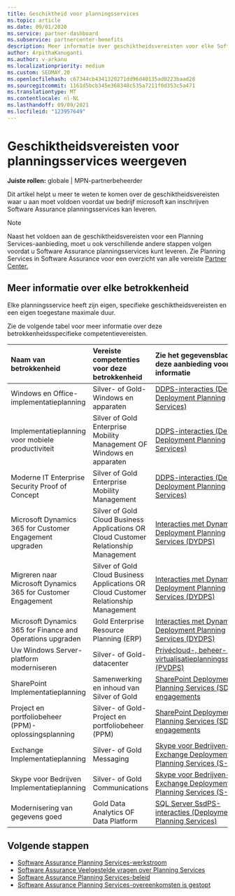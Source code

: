 ```yaml
---
title: Geschiktheid voor planningsservices
ms.topic: article
ms.date: 09/01/2020
ms.service: partner-dashboard
ms.subservice: partnercenter-benefits
description: Meer informatie over geschiktheidsvereisten voor elke Software Assurance planningsservices die een bedrijf mogelijk wil aanbieden aan zakelijke klanten.
author: ArpithaKanuganti
ms.author: v-arkanu
ms.localizationpriority: medium
ms.custom: SEOMAY.20
ms.openlocfilehash: c67344cb4341320271dd96d40135ad0223baad28
ms.sourcegitcommit: 1161d5bcb345e368348c535a7211f0d353c5a471
ms.translationtype: MT
ms.contentlocale: nl-NL
ms.lasthandoff: 09/09/2021
ms.locfileid: "123957649"
---
```

# <a name="view-eligibility-requirements-for-planning-services-engagements"></a>Geschiktheidsvereisten voor planningsservices weergeven

**Juiste rollen:** globale | MPN-partnerbeheerder

Dit artikel helpt u meer te weten te komen over de geschiktheidsvereisten waar u aan moet voldoen voordat uw bedrijf microsoft kan inschrijven Software Assurance planningsservices kan leveren.

>[!NOTE]
> Naast het voldoen aan de geschiktheidsvereisten voor een Planning Services-aanbieding, moet u ook verschillende andere stappen volgen voordat u Software Assurance planningsservices kunt leveren. Zie Planning Services in Software Assurance voor een overzicht van alle vereiste [Partner Center.](software-assurance-dps.md)

## <a name="learn-more-about-each-engagement"></a>Meer informatie over elke betrokkenheid

Elke planningsservice heeft zijn eigen, specifieke geschiktheidsvereisten en een eigen toegestane maximale duur.

Zie de volgende tabel voor meer informatie over deze betrokkenheidsspecifieke competentievereisten.

| Naam van betrokkenheid | Vereiste competenties voor deze betrokkenheid | Zie het gegevensblad voor deze aanbieding voor meer informatie |
|:--- |:--- |:--- |
| Windows en Office-implementatieplanning  | Silver- of Gold-Windows en apparaten  |  [DDPS-interacties (Desktop Deployment Planning Services)](https://go.microsoft.com/fwlink/?linkid=2116072)
| Implementatieplanning voor mobiele productiviteit  | Silver of Gold Enterprise Mobility Management OF Windows en apparaten  | [DDPS-interacties (Desktop Deployment Planning Services)](https://go.microsoft.com/fwlink/?linkid=2116072) |  
| Moderne IT Enterprise Security Proof of Concept |  Silver of Gold Enterprise Mobility Management  | [DDPS-interacties (Desktop Deployment Planning Services)](https://go.microsoft.com/fwlink/?linkid=2116072) |  
| Microsoft Dynamics 365 for Customer Engagement upgraden  | Silver of Gold Cloud Business Applications OR Cloud Customer Relationship Management  | [Interacties met Dynamics Deployment Planning Services (DYDPS)](https://go.microsoft.com/fwlink/?linkid=2116073)
| Migreren naar Microsoft Dynamics 365 for Customer Engagement  | Silver of Gold Cloud Business Applications OR Cloud Customer Relationship Management  | [Interacties met Dynamics Deployment Planning Services (DYDPS)](https://go.microsoft.com/fwlink/?linkid=2116073)
| Microsoft Dynamics 365 for Finance and Operations upgraden  | Gold Enterprise Resource Planning (ERP)  | [Interacties met Dynamics Deployment Planning Services (DYDPS)](https://go.microsoft.com/fwlink/?linkid=2116073)  |
| Uw Windows Server-platform moderniseren | Silver- of Gold-datacenter | [Privécloud-, beheer- en virtualisatieplanningsservices (PVDPS)](https://go.microsoft.com/fwlink/?linkid=2115982) |
| SharePoint Implementatieplanning  | Samenwerking en inhoud van Silver of Gold  | [SharePoint Deployment Planning Services (SDPS) engagements](https://go.microsoft.com/fwlink/?linkid=2116074)  |
| Project en portfoliobeheer (PPM)-oplossingsplanning  | Silver- of Gold-Project en portfoliobeheer (PPM)  | [SharePoint Deployment Planning Services (SDPS) engagements](https://go.microsoft.com/fwlink/?linkid=2116074)  |
| Exchange Implementatieplanning  | Silver- of Gold Messaging  | [Skype voor Bedrijven- Exchange Deployment Planning Services (S-EDPS)](https://go.microsoft.com/fwlink/?linkid=2116075)  |
Skype voor Bedrijven Implementatieplanning  | Silver- of Gold Communications  | [Skype voor Bedrijven- Exchange Deployment Planning Services (S-EDPS)](https://go.microsoft.com/fwlink/?linkid=2116075)  |
| Modernisering van gegevens goed  | Gold Data Analytics OF Data Platform  | [SQL Server SsdPS-interacties (Deployment Planning Services)](https://go.microsoft.com/fwlink/?linkid=2116076)  |

## <a name="next-steps"></a>Volgende stappen

- [Software Assurance Planning Services-werkstroom](https://go.microsoft.com/fwlink/?linkid=2115983)
- [Software Assurance Veelgestelde vragen over Planning Services](https://go.microsoft.com/fwlink/?linkid=2116077)
- [Software Assurance Planning Services-beleid](https://go.microsoft.com/fwlink/?linkid=2115984)
- [Software Assurance Planning Services-overeenkomsten is gestopt](https://query.prod.cms.rt.microsoft.com/cms/api/am/binary/RE4sln9)
